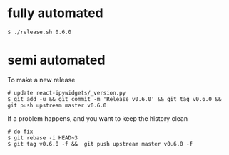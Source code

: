 
# fully automated

    $ ./release.sh 0.6.0

# semi automated
To make a new release
```
# update react-ipywidgets/_version.py
$ git add -u && git commit -m 'Release v0.6.0' && git tag v0.6.0 && git push upstream master v0.6.0
```


If a problem happens, and you want to keep the history clean
```
# do fix
$ git rebase -i HEAD~3
$ git tag v0.6.0 -f &&  git push upstream master v0.6.0 -f
```
